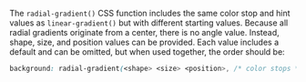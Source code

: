 The `radial-gradient()` CSS function includes the same color stop and hint values as `linear-gradient()` but with different starting values. Because all radial gradients originate from a center, there is no angle value. Instead, shape, size, and position values can be provided. Each value includes a default and can be omitted, but when used together, the order should be:

```css
background: radial-gradient(<shape> <size> <position>, /* color stops */);
```
